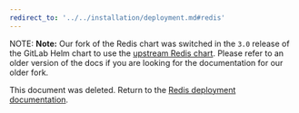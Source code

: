 ```yaml
---
redirect_to: '../../installation/deployment.md#redis'
---
```


NOTE: **Note:**
Our fork of the Redis chart was switched in the `3.0` release of the GitLab
Helm chart to use the [upstream Redis chart](https://github.com/bitnami/charts/tree/master/bitnami/redis).
Please refer to an older version of the docs if you are looking for the documentation
for our older fork.

This document was deleted. Return to the [Redis deployment documentation](../../installation/deployment.md#redis).
